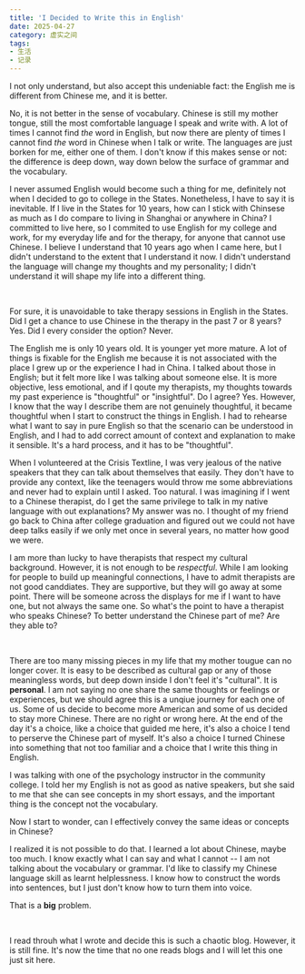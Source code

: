 ```yaml
---
title: 'I Decided to Write this in English'
date: 2025-04-27 
category: 虚实之间
tags:
- 生活
- 记录
---
```


I not only understand, but also accept this undeniable fact: the English me is different from Chinese me, and it is better.

<!--more-->

No, it is not better in the sense of vocabulary. Chinese is still my mother tongue, still the most comfortable language I speak and write with. A lot of times I cannot find *the* word in English, but now there are plenty of times I cannot find *the* word in Chinese when I talk or write. The languages are just borken for me, either one of them. I don't know if this makes sense or not: the difference is deep down, way down below the surface of grammar and the vocabulary. 

I never assumed English would become such a thing for me, definitely not when I decided to go to college in the States. Nonetheless, I have to say it is inevitable. If I live in the States for 10 years, how can I stick with Chinsese as much as I do compare to living in Shanghai or anywhere in China? I committed to live here, so I commited to use English for my college and work, for my everyday life and for the therapy, for anyone that cannot use Chinese. I believe I understand that 10 years ago when I came here, but I didn't understand to the extent that I understand it now. I didn't understand the language will change my thoughts and my personality; I didn't understand it will shape my life into a different thing.

<br />

For sure, it is unavoidable to take therapy sessions in English in the States. Did I get a chance to use Chinese in the therapy in the past 7 or 8 years? Yes. Did I every consider the option? Never. 

The English me is only 10 years old. It is younger yet more mature. A lot of things is fixable for the English me because it is not associated with the place I grew up or the experience I had in China. I talked about those in English; but it felt more like I was talking about someone else. It is more objective, less emotional, and if I qoute my therapists, my thoughts towards my past experience is "thoughtful" or "insightful". Do I agree? Yes. However, I know that the way I describe them are not genuinely thoughtful, it became thoughtful when I start to construct the things in English. I had to rehearse what I want to say in pure English so that the scenario can be understood in English, and I had to add correct amount of context and explanation to make it sensible. It's a hard process, and it has to be "thoughtful".

When I volunteered at the Crisis Textline, I was very jealous of the native speakers that they can talk about themselves that easily. They don't have to provide any context, like the teenagers would throw me some abbreviations and never had to explain until I asked. Too natural. I was imagining if I went to a Chinese therapist, do I get the same privilege to talk in my native language with out explanations? My answer was no. I thought of my friend go back to China after college graduation and figured out we could not have deep talks easily if we only met once in several years, no matter how good we were. 

I am more than lucky to have therapists that respect my cultural background. However, it is not enough to be *respectful*. While I am looking for people to build up meaningful connections, I have to admit therapists are not good canddiates. They are supportive, but they will go away at some point. There will be someone across the displays for me if I want to have one, but not always the same one. So what's the point to have a therapist who speaks Chinese? To better understand the Chinese part of me? Are they able to?

<br />

There are too many missing pieces in my life that my mother tougue can no longer cover. It is easy to be described as cultural gap or any of those meaningless words, but deep down inside I don't feel it's "cultural". It is **personal**. I am not saying no one share the same thoughts or feelings or experiences, but we should agree this is a unqiue journey for each one of us. Some of us decide to become more American and some of us decided to stay more Chinese. There are no right or wrong here. At the end of the day it's a choice, like a choice that guided me here, it's also a choice I tend to perserve the Chinese part of myself. It's also a choice I turned Chinese into something that not too familiar and a choice that I write this thing in English. 

I was talking with one of the psychology instructor in the community college. I told her my English is not as good as native speakers, but she said to me that she can see concepts in my short essays, and the important thing is the concept not the vocabulary.

Now I start to wonder, can I effectively convey the same ideas or concepts in Chinese?  

I realized it is not possible to do that. I learned a lot about Chinese, maybe too much. I know exactly what I can say and what I cannot -- I am not talking about the vocabulary or grammar. I'd like to classify my Chinese language skill as learnt helplessness. I know how to construct the words into sentences, but I just don't know how to turn them into voice. 

That is a **big** problem.

<br />

I read throuh what I wrote and decide this is such a chaotic blog. However, it is still fine. It's now the time that no one reads blogs and I will let this one just sit here. 

